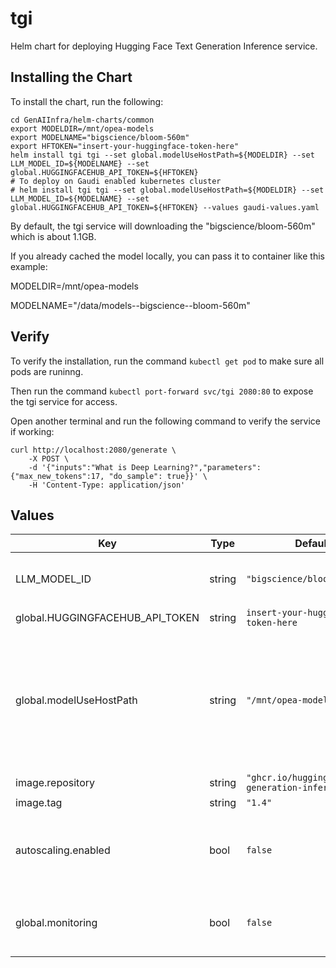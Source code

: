 # tgi

Helm chart for deploying Hugging Face Text Generation Inference service.

## Installing the Chart

To install the chart, run the following:

```console
cd GenAIInfra/helm-charts/common
export MODELDIR=/mnt/opea-models
export MODELNAME="bigscience/bloom-560m"
export HFTOKEN="insert-your-huggingface-token-here"
helm install tgi tgi --set global.modelUseHostPath=${MODELDIR} --set LLM_MODEL_ID=${MODELNAME} --set global.HUGGINGFACEHUB_API_TOKEN=${HFTOKEN}
# To deploy on Gaudi enabled kubernetes cluster
# helm install tgi tgi --set global.modelUseHostPath=${MODELDIR} --set LLM_MODEL_ID=${MODELNAME} --set global.HUGGINGFACEHUB_API_TOKEN=${HFTOKEN} --values gaudi-values.yaml
```

By default, the tgi service will downloading the "bigscience/bloom-560m" which is about 1.1GB.

If you already cached the model locally, you can pass it to container like this example:

MODELDIR=/mnt/opea-models

MODELNAME="/data/models--bigscience--bloom-560m"

## Verify

To verify the installation, run the command `kubectl get pod` to make sure all pods are runinng.

Then run the command `kubectl port-forward svc/tgi 2080:80` to expose the tgi service for access.

Open another terminal and run the following command to verify the service if working:

```console
curl http://localhost:2080/generate \
    -X POST \
    -d '{"inputs":"What is Deep Learning?","parameters":{"max_new_tokens":17, "do_sample": true}}' \
    -H 'Content-Type: application/json'
```

## Values

| Key                             | Type   | Default                                           | Description                                                                                                                                                                                                           |
| ------------------------------- | ------ | ------------------------------------------------- | --------------------------------------------------------------------------------------------------------------------------------------------------------------------------------------------------------------------- |
| LLM_MODEL_ID                    | string | `"bigscience/bloom-560m"`                         | Models id from https://huggingface.co/, or predownloaded model directory                                                                                                                                              |
| global.HUGGINGFACEHUB_API_TOKEN | string | `insert-your-huggingface-token-here`              | Hugging Face API token                                                                                                                                                                                                |
| global.modelUseHostPath         | string | `"/mnt/opea-models"`                              | Cached models directory, tgi will not download if the model is cached here. The host path "modelUseHostPath" will be mounted to container as /data directory. Set this to null/empty will force it to download model. |
| image.repository                | string | `"ghcr.io/huggingface/text-generation-inference"` |                                                                                                                                                                                                                       |
| image.tag                       | string | `"1.4"`                                           |                                                                                                                                                                                                                       |
| autoscaling.enabled             | bool   | `false`                                           | Enable HPA autoscaling for the service deployment based on metrics it provides. See [HPA instructions](../../HPA.md) before enabling!                                                                                 |
| global.monitoring               | bool   | `false`                                           | Enable usage metrics for the service. Required for HPA. See [monitoring instructions](../../monitoring.md) before enabling!                                                                                           |
